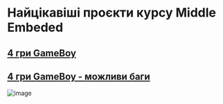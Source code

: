 # Найцікавіші проєкти курсу Middle Embeded

## [4 гри GameBoy](https://wokwi.com/projects/402021795692423169)

## [4 гри GameBoy - можливи баги](https://wokwi.com/projects/399480083536831489)

![image](https://github.com/robocode-pb/RC2024/assets/172953581/2590ea4e-5daf-4fef-babd-7b4868197150)

